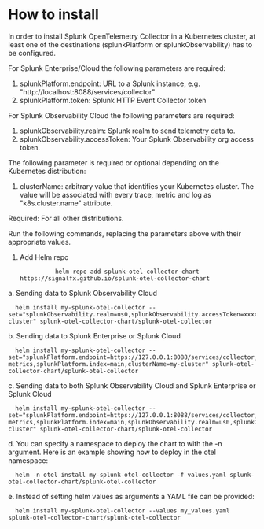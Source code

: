 # How to install

In order to install Splunk OpenTelemetry Collector in a Kubernetes cluster, at least one of the destinations (splunkPlatform or splunkObservability) has to be configured.

For Splunk Enterprise/Cloud the following parameters are required:
1. splunkPlatform.endpoint: URL to a Splunk instance, e.g. "http://localhost:8088/services/collector"
2. splunkPlatform.token: Splunk HTTP Event Collector token
   
For Splunk Observability Cloud the following parameters are required:
1. splunkObservability.realm: Splunk realm to send telemetry data to.
2. splunkObservability.accessToken: Your Splunk Observability org access token.
   
The following parameter is required or optional depending on the Kubernetes distribution:
1. clusterName: arbitrary value that identifies your Kubernetes cluster. The value will be associated with every trace, metric and log as "k8s.cluster.name" attribute.
   
Required: For all other distributions.

Run the following commands, replacing the parameters above with their appropriate values.
1. Add Helm repo

                 helm repo add splunk-otel-collector-chart https://signalfx.github.io/splunk-otel-collector-chart
                 
a. Sending data to Splunk Observability Cloud

      helm install my-splunk-otel-collector --set="splunkObservability.realm=us0,splunkObservability.accessToken=xxxxxx,clusterName=my-cluster" splunk-otel-collector-chart/splunk-otel-collector 

b. Sending data to Splunk Enterprise or Splunk Cloud

      helm install my-splunk-otel-collector --set="splunkPlatform.endpoint=https://127.0.0.1:8088/services/collector,splunkPlatform.token=xxxxxx,splunkPlatform.metricsIndex=k8s-metrics,splunkPlatform.index=main,clusterName=my-cluster" splunk-otel-collector-chart/splunk-otel-collector

c. Sending data to both Splunk Observability Cloud and Splunk Enterprise or Splunk Cloud

      helm install my-splunk-otel-collector --set="splunkPlatform.endpoint=https://127.0.0.1:8088/services/collector,splunkPlatform.token=xxxxxx,splunkPlatform.metricsIndex=k8s-metrics,splunkPlatform.index=main,splunkObservability.realm=us0,splunkObservability.accessToken=xxxxxx,clusterName=my-cluster" splunk-otel-collector-chart/splunk-otel-collector

d. You can specify a namespace to deploy the chart to with the -n argument. Here is an example showing how to deploy in the otel namespace:

      helm -n otel install my-splunk-otel-collector -f values.yaml splunk-otel-collector-chart/splunk-otel-collector
      
e. Instead of setting helm values as arguments a YAML file can be provided:

      helm install my-splunk-otel-collector --values my_values.yaml splunk-otel-collector-chart/splunk-otel-collector
